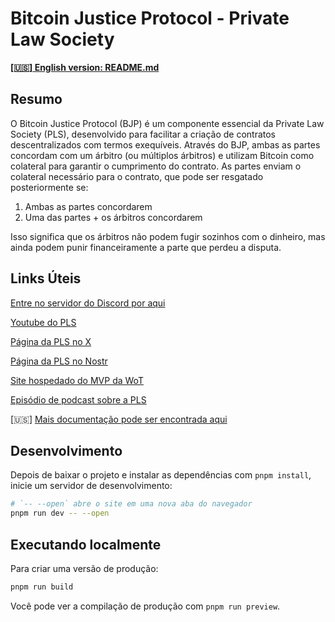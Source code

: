 # Bitcoin Justice Protocol - Private Law Society

[**[🇺🇸] English version: README.md**](README.md)

## Resumo

O Bitcoin Justice Protocol (BJP) é um componente essencial da Private Law Society (PLS), desenvolvido para facilitar a criação de contratos descentralizados com termos exequíveis. Através do BJP, ambas as partes concordam com um árbitro (ou múltiplos árbitros) e utilizam Bitcoin como colateral para garantir o cumprimento do contrato. As partes enviam o colateral necessário para o contrato, que pode ser resgatado posteriormente se:

1. Ambas as partes concordarem
2. Uma das partes + os árbitros concordarem

Isso significa que os árbitros não podem fugir sozinhos com o dinheiro, mas ainda podem punir financeiramente a parte que perdeu a disputa.

## Links Úteis

[Entre no servidor do Discord por aqui](https://www.privatelawsociety.net/join)

[Youtube do PLS](https://www.youtube.com/@privatelawsociety)

[Página da PLS no X](https://x.com/PrivateLawSoc)

[Página da PLS no Nostr](https://njump.me/npub1p79dx59d5gctllar73cqnucqft89gpkfmydxj4mmk2jj69s7hn3sfjatxx)

[Site hospedado do MVP da WoT](https://pls-bjp.vercel.app/)

[Episódio de podcast sobre a PLS](https://www.youtube.com/watch?v=NGx7h9kpPE8)

[🇺🇸] [Mais documentação pode ser encontrada aqui](https://private-law-society.gitbook.io/docs/)

## Desenvolvimento

Depois de baixar o projeto e instalar as dependências com `pnpm install`, inicie um servidor de desenvolvimento:

```bash
# `-- --open` abre o site em uma nova aba do navegador
pnpm run dev -- --open
```

## Executando localmente

Para criar uma versão de produção:

```bash
pnpm run build
```

Você pode ver a compilação de produção com `pnpm run preview`.

